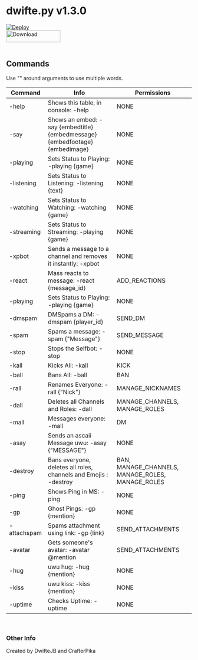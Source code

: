 # dwifte.py v1.3.0
<a href="https://heroku.com/deploy?template=https://github.com/dwiftejb/dwifte.py">
  <img src="https://www.herokucdn.com/deploy/button.svg" alt="Deploy">
</a>
<br>
<a href="https://github.com/DwifteJB/dwifte.py/archive/master.zip">
  <img src="https://i.ibb.co/ZHKS2K6/effects-tried-0-photos-added-0-origin-unknown-total-effects-actions-0-remix-data-add-photo-directory.jpg" height="32" width="147" alt="Download">
</a>
<br>
<br>

## Commands ##
Use "" around arguments to use multiple words.

Command       | Info | Permissions
------------- | ------------- | -------------
-help  | Shows this table, in console: -help | NONE
-say  | Shows an embed: -say {embedtitle} {embedmessage} {embedfootage} {embedimage} | NONE
-playing  | Sets Status to Playing: -playing {game} | NONE
-listening  | Sets Status to Listening: -listening {text} | NONE
-watching  | Sets Status to Watching: -watching {game} | NONE
-streaming  | Sets Status to Streaming: -playing {game} | NONE
-xpbot  | Sends a message to a channel and removes it instantly: -xpbot | NONE
-react  | Mass reacts to message: -react {message_id} | ADD_REACTIONS
-playing  | Sets Status to Playing: -playing {game} | NONE
-dmspam  | DMSpams a DM: -dmspam {player_id} | SEND_DM
-spam  | Spams a message: -spam {"Message"} | SEND_MESSAGE
-stop  | Stops the Selfbot: -stop | NONE
-kall  | Kicks All: -kall | KICK
-ball  | Bans All: -ball | BAN
-rall  | Renames Everyone: -rall {"Nick"} | MANAGE_NICKNAMES
-dall  | Deletes all Channels and Roles: -dall | MANAGE_CHANNELS, MANAGE_ROLES
-mall  | Messages everyone: -mall | DM
-asay  | Sends an ascaii Message uwu: -asay {"MESSAGE"} | NONE
-destroy  | Bans everyone, deletes all roles, channels and Emojis : -destroy | BAN, MANAGE_CHANNELS, MANAGE_ROLES, MANAGE_ROLES
-ping  | Shows Ping in MS: -ping | NONE
-gp  | Ghost Pings: -gp {mention} | NONE
-attachspam  | Spams attachment using link: -gp {link} | SEND_ATTACHMENTS
-avatar  | Gets someone's avatar: -avatar @mention | SEND_ATTACHMENTS
-hug  | uwu hug: -hug {mention} | NONE
-kiss  | uwu kiss: -kiss {mention} | NONE
-uptime  | Checks Uptime: -uptime| NONE
<br>

### Other Info ###

Created by DwifteJB and CrafterPika
<br>
